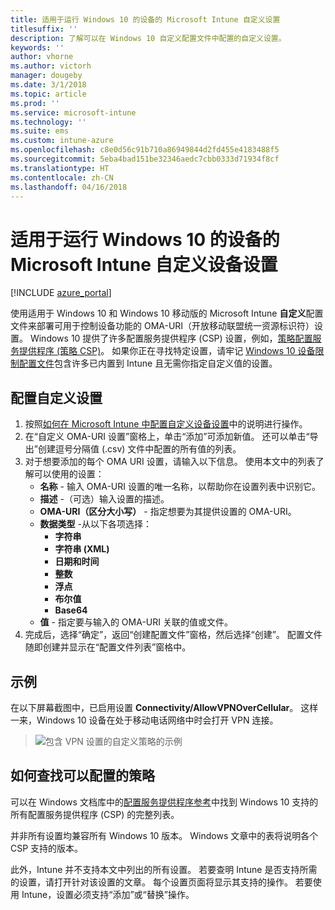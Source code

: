 ```yaml
---
title: 适用于运行 Windows 10 的设备的 Microsoft Intune 自定义设置
titlesuffix: ''
description: 了解可以在 Windows 10 自定义配置文件中配置的自定义设置。
keywords: ''
author: vhorne
ms.author: victorh
manager: dougeby
ms.date: 3/1/2018
ms.topic: article
ms.prod: ''
ms.service: microsoft-intune
ms.technology: ''
ms.suite: ems
ms.custom: intune-azure
ms.openlocfilehash: c8e0d56c91b710a86949844d2fd455e4183488f5
ms.sourcegitcommit: 5eba4bad151be32346aedc7cbb0333d71934f8cf
ms.translationtype: HT
ms.contentlocale: zh-CN
ms.lasthandoff: 04/16/2018
---
```

# <a name="microsoft-intune-custom-device-settings-for-devices-running-windows-10"></a>适用于运行 Windows 10 的设备的 Microsoft Intune 自定义设备设置

[!INCLUDE [azure_portal](./includes/azure_portal.md)]

 使用适用于 Windows 10 和 Windows 10 移动版的 Microsoft Intune **自定义**配置文件来部署可用于控制设备功能的 OMA-URI（开放移动联盟统一资源标识符）设置。 Windows 10 提供了许多配置服务提供程序 (CSP) 设置，例如，[策略配置服务提供程序 (策略 CSP)](https://technet.microsoft.com/itpro/windows/manage/how-it-pros-can-use-configuration-service-providers)。
如果你正在寻找特定设置，请牢记 [Windows 10 设备限制配置文件](device-restrictions-windows-10.md)包含许多已内置到 Intune 且无需你指定自定义值的设置。

## <a name="configure-custom-settings"></a>配置自定义设置

1. 按照[如何在 Microsoft Intune 中配置自定义设备设置](custom-settings-configure.md)中的说明进行操作。
1. 在“自定义 OMA-URI 设置”窗格上，单击“添加”可添加新值。 还可以单击“导出”创建逗号分隔值 (.csv) 文件中配置的所有值的列表。
1. 对于想要添加的每个 OMA URI 设置，请输入以下信息。 使用本文中的列表了解可以使用的设置：
    - **名称** - 输入 OMA-URI 设置的唯一名称，以帮助你在设置列表中识别它。
    - **描述** -（可选）输入设置的描述。
    - **OMA-URI（区分大小写）** - 指定想要为其提供设置的 OMA-URI。
    - **数据类型** -从以下各项选择：
        - **字符串**
        - **字符串 (XML)**
        - **日期和时间**
        - **整数**
        - **浮点**
        - **布尔值**
        - **Base64**
    - **值** - 指定要与输入的 OMA-URI 关联的值或文件。
1. 完成后，选择“确定”，返回“创建配置文件”窗格，然后选择“创建”。
配置文件随即创建并显示在“配置文件列表”窗格中。

## <a name="example"></a>示例
在以下屏幕截图中，已启用设置 **Connectivity/AllowVPNOverCellular**。 这样一来，Windows 10 设备在处于移动电话网络中时会打开 VPN 连接。

> ![包含 VPN 设置的自定义策略的示例](./media/custom-policy-example.png)


## <a name="how-to-find-the-policies-you-can-configure"></a>如何查找可以配置的策略

可以在 Windows 文档库中的[配置服务提供程序参考](https://msdn.microsoft.com/windows/hardware/commercialize/customize/mdm/configuration-service-provider-reference)中找到 Windows 10 支持的所有配置服务提供程序 (CSP) 的完整列表。

并非所有设置均兼容所有 Windows 10 版本。 Windows 文章中的表将说明各个 CSP 支持的版本。

此外，Intune 并不支持本文中列出的所有设置。 若要查明 Intune 是否支持所需的设置，请打开针对该设置的文章。 每个设置页面将显示其支持的操作。 若要使用 Intune，设置必须支持“添加”或“替换”操作。
